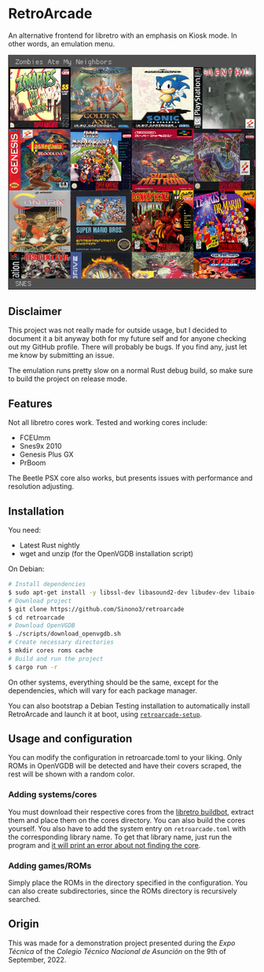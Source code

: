# RetroArcade

An alternative frontend for libretro with an emphasis on Kiosk mode. In other words, an emulation menu.

![Screenshot](assets/screenshot.jpg)

## Disclaimer

This project was not really made for outside usage, but I decided to document it a bit anyway both for my future self and for anyone checking out my GitHub profile. There will probably be bugs. If you find any, just let me know by submitting an issue.

The emulation runs pretty slow on a normal Rust debug build, so make sure to build the project on release mode.

## Features

Not all libretro cores work. Tested and working cores include:

- FCEUmm
- Snes9x 2010
- Genesis Plus GX
- PrBoom

The Beetle PSX core also works, but presents issues with performance and resolution adjusting.

## Installation

You need:

- Latest Rust nightly
- wget and unzip (for the OpenVGDB installation script)

On Debian:

```bash
# Install dependencies
$ sudo apt-get install -y libssl-dev libasound2-dev libudev-dev libaio-dev libglu1-mesa-dev
# Download project
$ git clone https://github.com/Sinono3/retroarcade
$ cd retroarcade
# Download OpenVGDB
$ ./scripts/download_openvgdb.sh
# Create necessary directories
$ mkdir cores roms cache
# Build and run the project
$ cargo run -r
```

On other systems, everything should be the same, except for the dependencies, which will vary for each package manager.

You can also bootstrap a Debian Testing installation to automatically install RetroArcade and launch it at boot, using [`retroarcade-setup`](https://github.com/Sinono3/retroarcade-setup).

## Usage and configuration

You can modify the configuration in retroarcade.toml to your liking. Only ROMs in OpenVGDB will be detected and have their covers scraped, the rest will be shown with a random color.

### Adding systems/cores

You must download their respective cores from the [libretro buildbot](http://buildbot.libretro.com/nightly/linux/x86_64/latest/), extract them and place them on the cores directory. You can also build the cores yourself. You also have to add the system entry on `retroarcade.toml` with the corresponding library name. To get that library name, just run the program and [it will print an error about not finding the core](https://github.com/Sinono3/retroarcade/blob/52ea5c4b4b5daadb62ae27452530f116402dd468/src/game_db.rs#L109-L112).

### Adding games/ROMs

Simply place the ROMs in the directory specified in the configuration. You can also create subdirectories, since the ROMs directory is recursively searched.

## Origin

This was made for a demonstration project presented during the *Expo Técnica* of the *Colegio Técnico Nacional de Asunción* on the 9th of September, 2022.
